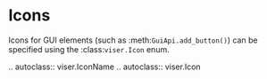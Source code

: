 # Icons

Icons for GUI elements (such as :meth:`GuiApi.add_button()`) can be
specified using the :class:`viser.Icon` enum.

<!-- prettier-ignore-start -->

.. autoclass:: viser.IconName
.. autoclass:: viser.Icon

<!-- prettier-ignore-end -->
